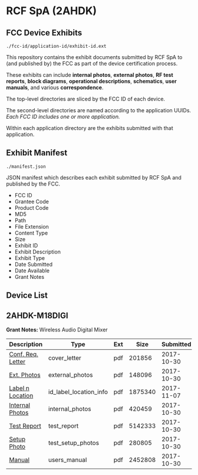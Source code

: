# RCF SpA (2AHDK)
## FCC Device Exhibits

```
./fcc-id/application-id/exhibit-id.ext
```

This repository contains the exhibit documents submitted by RCF SpA to (and published by) the FCC as part of the device certification process.

These exhibits can include **internal photos**, **external photos**, **RF test reports**, **block diagrams**, **operational descriptions**, **schematics**, **user manuals**, and various **correspondence**.

The top-level directories are sliced by the FCC ID of each device.

The second-level directories are named according to the application UUIDs. *Each FCC ID includes one or more application.*

Within each application directory are the exhibits submitted with that application. 

## Exhibit Manifest

```
./manifest.json
```

JSON manifest which describes each exhibit submitted by RCF SpA and published by the FCC.

- FCC ID
- Grantee Code
- Product Code
- MD5
- Path
- File Extension
- Content Type
- Size
- Exhibit ID
- Exhibit Description
- Exhibit Type
- Date Submitted
- Date Available
- Grant Notes

## Device List
## 2AHDK-M18DIGI
**Grant Notes:** Wireless Audio Digital Mixer

| Description | Type | Ext | Size | Submitted | Available |
| ----------- | ---- | --- | ---- | --------- | --------- |
| [Conf. Req. Letter](2AHDK-M18DIGI/2b0953072161de44a372b011f690009c/3622609.pdf) | cover_letter | pdf | 201856 | 2017-10-30 | 2017-11-10 |
| [Ext. Photos](2AHDK-M18DIGI/2b0953072161de44a372b011f690009c/3622610.pdf) | external_photos | pdf | 148096 | 2017-10-30 | 2017-11-10 |
| [Label n Location](2AHDK-M18DIGI/2b0953072161de44a372b011f690009c/3631096.pdf) | id_label_location_info | pdf | 1875340 | 2017-11-07 | 2017-11-10 |
| [Internal Photos](2AHDK-M18DIGI/2b0953072161de44a372b011f690009c/3622614.pdf) | internal_photos | pdf | 420459 | 2017-10-30 | 2017-11-10 |
| [Test Report](2AHDK-M18DIGI/2b0953072161de44a372b011f690009c/3622619.pdf) | test_report | pdf | 5142333 | 2017-10-30 | 2017-11-10 |
| [Setup Photo](2AHDK-M18DIGI/2b0953072161de44a372b011f690009c/3622636.pdf) | test_setup_photos | pdf | 280805 | 2017-10-30 | 2017-11-10 |
| [Manual](2AHDK-M18DIGI/2b0953072161de44a372b011f690009c/3622641.pdf) | users_manual | pdf | 2452808 | 2017-10-30 | 2017-11-10 |
